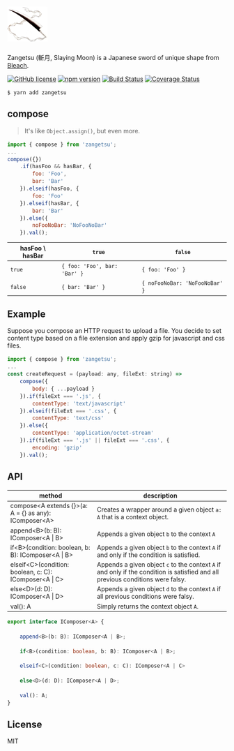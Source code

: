 # <img src="https://github.com/ddoronin/super-object/blob/master/assets/Zangetsu.jpg" alt="Zangetsu (斬月, Slaying Moon)" height="80px"/>

Zangetsu (斬月, Slaying Moon) is a Japanese sword of unique shape from [Bleach](https://en.wikipedia.org/wiki/Bleach_(TV_series)).

[![GitHub license](https://img.shields.io/badge/license-MIT-blue.svg)](https://github.com/ddoronin/zangetsu/blob/master/LICENSE) 
[![npm version](https://img.shields.io/npm/v/@ddoronin/zangetsu.svg?style=flat)](https://www.npmjs.com/package/@ddoronin/zangetsu) 
[![Build Status](https://travis-ci.org/ddoronin/zangetsu.svg?branch=master)](https://travis-ci.org/ddoronin/zangetsu) 
[![Coverage Status](https://coveralls.io/repos/github/ddoronin/zangetsu/badge.svg?branch=master)](https://coveralls.io/github/ddoronin/zangetsu?branch=master)
```
$ yarn add zangetsu
```

## compose
> It's like `Object.assign()`, but even more.

```javascript
import { compose } from 'zangetsu';
...
compose({})
    .if(hasFoo && hasBar, {
        foo: 'Foo',
        bar: 'Bar'
    }).elseif(hasFoo, {
        foo: 'Foo'
    }).elseif(hasBar, {
        bar: 'Bar'
    }).else({
        noFooNoBar: 'NoFooNoBar'
    }).val();
```

| hasFoo \ hasBar | `true`                      | `false`                        |
| --------------- | --------------------------- | ------------------------------ |
| `true`          | `{ foo: 'Foo', bar: 'Bar' }`| `{ foo: 'Foo' }`               |
| `false`         | `{ bar: 'Bar' }`            | `{ noFooNoBar: 'NoFooNoBar' }` |

## Example

Suppose you compose an HTTP request to upload a file. You decide to set content type based on a file extension and apply gzip for javascript and css files.

```javascript
import { compose } from 'zangetsu';
...
const createRequest = (payload: any, fileExt: string) => 
    compose({
        body: { ...payload }
    }).if(fileExt === '.js', {
        contentType: 'text/javascript'
    }).elseif(fileExt === '.css', {
        contentType: 'text/css'
    }).else({
        contentType: 'application/octet-stream'
    }).if(fileExt === '.js' || fileExt === '.css', {
        encoding: 'gzip'
    }).val();
```

## API

| method |   description |
| ------ | ------------- |
| compose\<A extends {}>(a: A = {} as any): IComposer\<A> | Creates a wrapper around a given object `a: A` that is a context object. |
| append\<B>(b: B): IComposer\<A \| B> | Appends a given object `b` to the context `A` |
| if\<B>(condition: boolean, b: B): IComposer\<A \| B> | Appends a given object `b` to the context `A` if and only if the condition is satisfied. |
| elseif\<C>(condition: boolean, c: C): IComposer\<A \| C> | Appends a given object `c` to the context `A` if and only if the condition is satisfied and all previous conditions were falsy. |
| else\<D>(d: D): IComposer\<A \| D> | Appends a given object `d` to the context `A` if all previous conditions were falsy. |
| val(): A | Simply returns the context object `A`. |

```typescript
export interface IComposer<A> {

    append<B>(b: B): IComposer<A | B>;

    if<B>(condition: boolean, b: B): IComposer<A | B>;

    elseif<C>(condition: boolean, c: C): IComposer<A | C>

    else<D>(d: D): IComposer<A | D>;

    val(): A;
}
```

## License
MIT